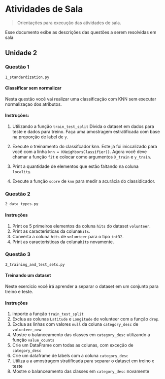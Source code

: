 # Atividades de Sala
> Orientações para execução das atividades de sala.

Esse documento exibe as descrições das questões a serem resolvidas em sala

##  Unidade 2

### Questão 1

```1_standardization.py```

#### Classificar sem normalizar

Nesta questão você vai realizar uma classificação com KNN sem executar normalizaçao dos atributos.

#### Instruções:

1)  Utilizando a função `` train_test_split `` Divida o dataset em dados para teste e dados para treino. Faça uma amostragem estratificada com base na proporção de label de ``y``.
   
2)  Execute o treinamento do classifcador knn. Este já foi iniccalizado para você com a linha  `` knn = KNeighborsClassifier() ``. Agora você deve chamar a função ``fit`` e colocar como argumentos ``X_train`` e ``y_train``. 

3)  Print a quantidade de elementos que estão faltando na coluna `` locality``.
    
4)  Execute a função ``score`` de ``knn`` para medir a acurácia do classidicador. 

### Questão 2

```2_data_types.py```

#### Instruções 

1) Print os 5 primeiros elementos da coluna ``hits`` do dataset ``volunteer``.
2) Print as caracteristicas da coluna``hits``.
3) Converta a coluna ``hits`` de ``volunteer`` para o tipo ``int32``.
4) Print as caracteristicas da coluna``hits`` novamente.


### Questão 3

```3_training_and_test_sets.py```

#### Treinando um dataset

Neste exercicio você irá aprender a separar o dataset em um conjunto para treino e teste.

#### Instruções

1) importe a função ``train_test_split``
2) Exclua as colunas ``Latitude`` e ``Longitude`` de volunteer com a função ``drop``.
3) Exclua as linhas com valores ``null`` da coluna ``category_desc`` de ``volunteer_new``
4) Mostre o balanceamento das classes em ``category_desc`` utilizando a função ``value_counts``
5) Crie um DataFrame com todas as colunas, com exceção de ``category_desc``
6) Crie um dataframe de labels com a coluna ``category_desc``
7) Utiliza a a amostragem stratificada para separar o dataset em treino e teste
8) Mostre o balanceamento das classes em ``category_desc`` novamente
